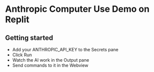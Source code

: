 # Anthropic Computer Use Demo on Replit

## Getting started
* Add your ANTHROPIC_API_KEY to the Secrets pane
* Click Run
* Watch the AI work in the Output pane
* Send commands to it in the Webview